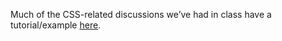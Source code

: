 Much of the CSS-related discussions we’ve had in class have a tutorial/example [here](https://code-warrior.github.io/tutorials/css/).
